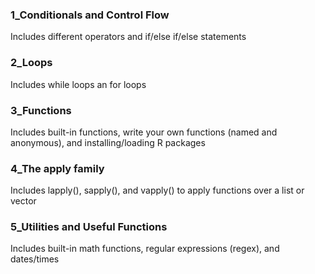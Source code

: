 ### 1_Conditionals and Control Flow
Includes different operators and if/else if/else statements

### 2_Loops
Includes while loops an for loops

### 3_Functions
Includes built-in functions, write your own functions (named and anonymous), and installing/loading R packages

### 4_The apply family
Includes lapply(), sapply(), and vapply() to apply functions over a list or vector

### 5_Utilities and Useful Functions
Includes built-in math functions, regular expressions (regex), and dates/times